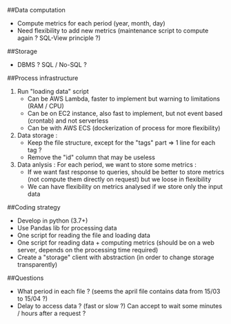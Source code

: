 ##Data computation
- Compute metrics for each period (year, month, day)
- Need flexibility to add new metrics (maintenance script to compute again ? SQL-View principle ?)

##Storage
- DBMS ? SQL / No-SQL ?

##Process infrastructure
1. Run "loading data" script
    - Can be AWS Lambda, faster to implement but warning to limitations (RAM / CPU)
    - Can be on EC2 instance, also fast to implement, but not event based (crontab) and not serverless
    - Can be with AWS ECS (dockerization of process for more flexibility)
2. Data storage : 
    - Keep the file structure, except for the "tags" part => 1 line for each tag ?
    - Remove the "id" column that may be useless 
3. Data anlysis : For each period, we want to store some metrics :
    - If we want fast response to queries, should be better to store metrics (not compute them directly on request) but we loose in flexibility
    - We can have flexibility on metrics analysed if we store only the input data

##Coding strategy
- Develop in python (3.7+)
- Use Pandas lib for processing data
- One script for reading the file and loading data
- One script for reading data + computing metrics (should be on a web server, depends on the processing time required)
- Create a "storage" client with abstraction (in order to change storage transparently)

##Questions
- What period in each file ? (seems the april file contains data from 15/03 to 15/04 ?)
- Delay to access data ? (fast or slow ?) Can accept to wait some minutes / hours after a request ?
